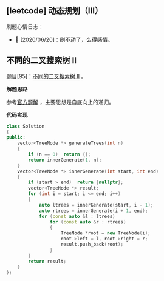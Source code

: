 ## [leetcode] 动态规划（Ⅲ）

刷题心情日志：

+ 🖤 [2020/06/20]：刷不动了，么得感情。

## 不同的二叉搜索树 II

题目[95]：[不同的二叉搜索树 II](https://leetcode-cn.com/problems/unique-binary-search-trees-ii/) 。

**解题思路**

参考[官方题解](https://leetcode-cn.com/problems/unique-binary-search-trees-ii/solution/bu-tong-de-er-cha-sou-suo-shu-ii-by-leetcode/) ，主要思想是自底向上的递归。

**代码实现**

```cpp
class Solution
{
public:
    vector<TreeNode *> generateTrees(int n)
    {
        if (n == 0)  return {};
        return innerGenerate(1, n);
    }
    vector<TreeNode *> innerGenerate(int start, int end)
    {
        if (start > end)  return {nullptr};
        vector<TreeNode *> result;
        for (int i = start; i <= end; i++)
        {
            auto ltrees = innerGenerate(start, i - 1);
            auto rtrees = innerGenerate(i + 1, end);
            for (const auto &l : ltrees)
                for (const auto &r : rtrees)
                {
                    TreeNode *root = new TreeNode(i);
                    root->left = l, root->right = r;
                    result.push_back(root);
                }
        }
        return result;
    }
};
```

